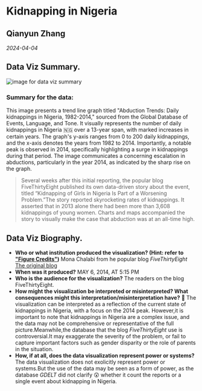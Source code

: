 # Kidnapping in Nigeria
## Qianyun Zhang
_2024-04-04_
## Data Viz Summary.
![image for data viz summary](https://photos.google.com/photo/AF1QipNLfwd21t5KX6i6o6en6qzyXMxCrwn7lHm1Aypi)
### Summary for the data:
This image presents a trend line graph titled "Abduction Trends: Daily kidnappings in Nigeria, 1982-2014," sourced from the Global Database of Events, Language, and Tone. It visually represents the number of daily kidnappings in Nigeria :nigeria: over a 13-year span, with marked increases in certain years. The graph's y-axis ranges from 0 to 200 daily kidnappings, and the x-axis denotes the years from 1982 to 2014. Importantly, a notable peak is observed in 2014, specifically highlighting a surge in kidnappings during that period. The image communicates a concerning escalation in abductions, particularly in the year 2014, as indicated by the sharp rise on the graph.
> Several weeks after this initial reporting, the popular blog FiveThirtyEight published its own data-driven story about the event, titled “Kidnapping of Girls in Nigeria Is Part of a Worsening Problem.”The story reported skyrocketing rates of kidnappings. It asserted that in 2013 alone there had been more than 3,608 kidnappings of young women. Charts and maps accompanied the story to visually make the case that abduction was at an all-time high.

## Data Viz Biography.
  - **Who or what institution produced the visualization? (Hint: refer to ["Figure Credits"](https://data-feminism.mitpress.mit.edu/pub/ftb0980j/release/1?readingCollection=0cd867ef))**
   Mona Chalabi from he popular blog _FiveThirtyEight_ 
   [The original blog](https://fivethirtyeight.com/features/nigeria-kidnapping/)
  - **When was it produced?**
   MAY 6, 2014, AT 5:15 PM
  - **Who is the audience for the visualization?**
   The readers on the blog FiveThirtyEight.
  - **How might the visualization be interpreted or misinterpreted? What consequences might this interpretation/misinterpretation have?** :thinking:
   The visualization can be interpreted as a reflection of the current state of kidnappings in Nigeria, with a focus on the 2014 peak. However,it is important to note that kidnappings in Nigeria are a complex issue, and the data may not be comprehensive or representative of the full picture.Meanwhile,the database that the blog _FiveThirtyEight_ use is controversial.It may exaggerate the severity of the problem, or fail to capture important factors such as gender disparity or the role of parents in the situation.
  - **How, if at all, does the data visualization represent power or systems?**
   The data visualization does not exolicitly represent power or systems.But the use of the data may be seen as a form of power, as the database _GDELT_ did not clarify :astonished: whether it count the reports or a single event about kidnapping in Nigeria.